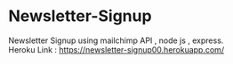 # Newsletter-Signup
Newsletter Signup using mailchimp API , node js , express.  
Heroku Link : https://newsletter-signup00.herokuapp.com/
